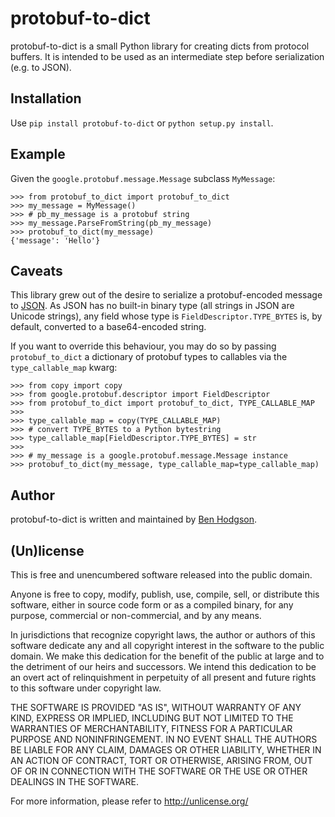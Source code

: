 # protobuf-to-dict

protobuf-to-dict is a small Python library for creating dicts from protocol
buffers. It is intended to be used as an intermediate step before
serialization (e.g. to JSON).

## Installation

Use `pip install protobuf-to-dict` or `python setup.py install`.

## Example

Given the `google.protobuf.message.Message` subclass `MyMessage`:

    >>> from protobuf_to_dict import protobuf_to_dict
    >>> my_message = MyMessage()
    >>> # pb_my_message is a protobuf string
    >>> my_message.ParseFromString(pb_my_message)
    >>> protobuf_to_dict(my_message)
    {'message': 'Hello'}

## Caveats

This library grew out of the desire to serialize a protobuf-encoded message to
[JSON](http://json.org/). As JSON has no built-in binary type (all strings in
JSON are Unicode strings), any field whose type is
`FieldDescriptor.TYPE_BYTES` is, by default, converted to a base64-encoded
string.

If you want to override this behaviour, you may do so by passing
`protobuf_to_dict` a dictionary of protobuf types to callables via the
`type_callable_map` kwarg:

    >>> from copy import copy
    >>> from google.protobuf.descriptor import FieldDescriptor
    >>> from protobuf_to_dict import protobuf_to_dict, TYPE_CALLABLE_MAP
    >>>
    >>> type_callable_map = copy(TYPE_CALLABLE_MAP)
    >>> # convert TYPE_BYTES to a Python bytestring
    >>> type_callable_map[FieldDescriptor.TYPE_BYTES] = str
    >>>
    >>> # my_message is a google.protobuf.message.Message instance
    >>> protobuf_to_dict(my_message, type_callable_map=type_callable_map)

## Author

protobuf-to-dict is written and maintained by [Ben Hodgson](http://benhodgson.com/).

## (Un)license

This is free and unencumbered software released into the public domain.

Anyone is free to copy, modify, publish, use, compile, sell, or distribute
this software, either in source code form or as a compiled binary, for any
purpose, commercial or non-commercial, and by any means.

In jurisdictions that recognize copyright laws, the author or authors of this
software dedicate any and all copyright interest in the software to the public
domain. We make this dedication for the benefit of the public at large and to
the detriment of our heirs and successors. We intend this dedication to be an
overt act of relinquishment in perpetuity of all present and future rights to
this software under copyright law.

THE SOFTWARE IS PROVIDED "AS IS", WITHOUT WARRANTY OF ANY KIND, EXPRESS OR
IMPLIED, INCLUDING BUT NOT LIMITED TO THE WARRANTIES OF MERCHANTABILITY,
FITNESS FOR A PARTICULAR PURPOSE AND NONINFRINGEMENT. IN NO EVENT SHALL THE
AUTHORS BE LIABLE FOR ANY CLAIM, DAMAGES OR OTHER LIABILITY, WHETHER IN AN
ACTION OF CONTRACT, TORT OR OTHERWISE, ARISING FROM, OUT OF OR IN CONNECTION
WITH THE SOFTWARE OR THE USE OR OTHER DEALINGS IN THE SOFTWARE.

For more information, please refer to <http://unlicense.org/>